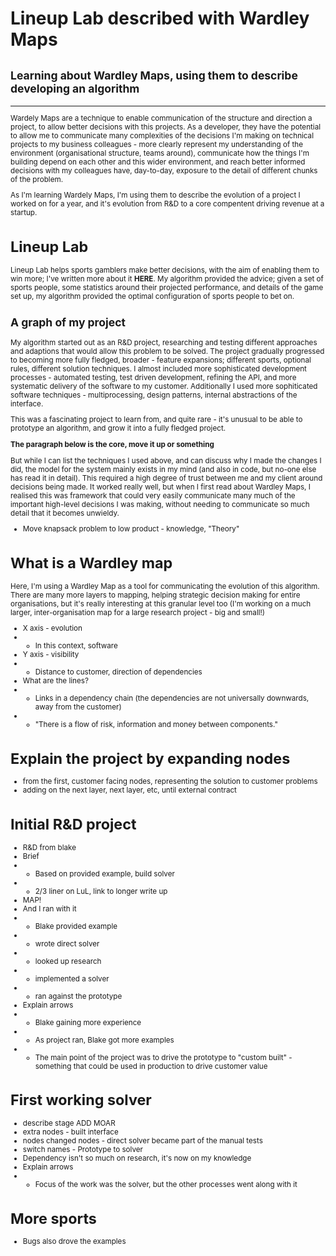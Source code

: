 # Lineup Lab described with Wardley Maps

## <small> Learning about Wardley Maps, using them to describe developing an algorithm

___

Wardely Maps are a technique to enable communication of the structure and direction a project, to allow better decisions with this projects. As a developer, they have the potential to allow me to communicate many complexities of the decisions I'm making on technical projects to my business colleagues - more clearly represent my understanding of the environment (organisational structure, teams around), communicate how the things I'm building depend on each other and this wider environment, and reach better informed decisions with my colleagues have, day-to-day, exposure to the detail of different chunks of the problem.

As I'm learning Wardely Maps, I'm using them to describe the evolution of a project I worked on for a year, and it's evolution from R&D to a core compentent driving revenue at a startup.

# Lineup Lab

Lineup Lab helps sports gamblers make better decisions, with the aim of enabling them to win more; I've written more about it **HERE**. My algorithm provided the advice; given a set of sports people, some statistics around their projected performance, and details of the game set up, my algorithm provided the optimal configuration of sports people to bet on.

## A graph of my project

My algorithm started out as an R&D project, researching and testing different approaches and adaptions that would allow this problem to be solved. The project gradually progressed to becoming more fully fledged, broader - feature expansions; different sports, optional rules, different solution techniques. I almost included more sophisticated development processes - automated testing, test driven development, refining the API, and more systematic delivery of the software to my customer. Additionally I used more sophiticated software techniques - multiprocessing, design patterns, internal abstractions of the interface.

This was a fascinating project to learn from, and quite rare - it's unusual to be able to prototype an algorithm, and grow it into a fully fledged project.

**The paragraph below is the core, move it up or something**

But while I can list the techniques I used above, and can discuss why I made the changes I did, the model for the system mainly exists in my mind (and also in code, but no-one else has read it in detail). This required a high degree of trust between me and my client around decisions being made. It worked really well, but when I first read about Wardley Maps, I realised this was framework that could very easily communicate many much of the important high-level decisions I was making, without needing to communicate so much detail that it becomes unwieldy.

* Move knapsack problem to low product - knowledge, "Theory"
# What is a Wardley map

Here, I'm using a Wardley Map as a tool for communicating the evolution of this algorithm. There are many more layers to mapping, helping strategic decision making for entire organisations, but it's really interesting at this granular level too (I'm working on a much larger, inter-organisation map for a large research project - big and small!)

* X axis - evolution
* * In this context, software
* Y axis - visibility
* * Distance to customer, direction of dependencies
* What are the lines?
* * Links in a dependency chain (the dependencies are not universally downwards, away from the customer)
* *  "There is a flow of risk, information and money between components."
# Explain the project by expanding nodes
* from the first, customer facing nodes, representing the solution to customer problems
* adding on the next layer, next layer, etc, until external contract
# Initial R&D project
* R&D from blake
* Brief 
* * Based on provided example, build solver
* * 2/3 liner on LuL, link to longer write up
* MAP!
* And I ran with it
* * Blake provided example
* * wrote direct solver
* * looked up research
* * implemented a solver
* * ran against the prototype
* Explain arrows
* * Blake gaining more experience
* * As project ran, Blake got more examples
* * The main point of the project was to drive the prototype to "custom built" - something that could be used in production to drive customer value
# First working solver
* describe stage ADD MOAR
* extra nodes - built interface
* nodes changed nodes - direct solver became part of the manual tests
* switch names - Prototype to solver
* Dependency isn't so much on research, it's now on my knowledge
* Explain arrows
* * Focus of the work was the solver, but the other processes went along with it
# More sports
* Bugs also drove the examples
